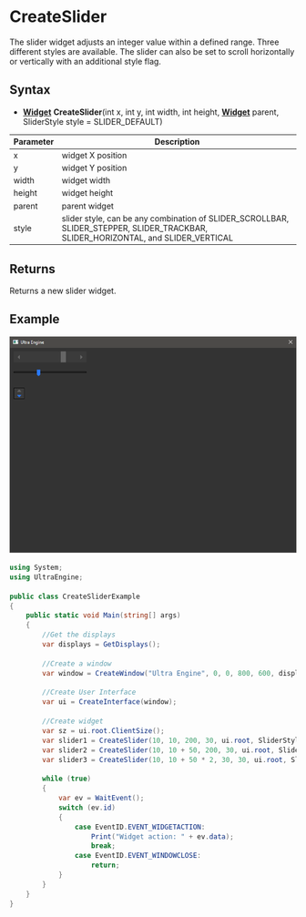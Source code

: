 # CreateSlider

The slider widget adjusts an integer value within a defined range. Three different styles are available. The slider can also be set to scroll horizontally or vertically with an additional style flag.

## Syntax

- **[Widget](Widget.md)** **CreateSlider**(int x, int y, int width, int height, **[Widget](Widget.md)** parent, SliderStyle style = SLIDER_DEFAULT)

| Parameter | Description |
| --- | --- |
| x | widget X position |
| y | widget Y position |
| width | widget width |
| height | widget height |
| parent | parent widget |
| style | slider style, can be any combination of SLIDER_SCROLLBAR, SLIDER_STEPPER, SLIDER_TRACKBAR, SLIDER_HORIZONTAL, and SLIDER_VERTICAL |

## Returns

Returns a new slider widget.

## Example

![CreateSlider](https://github.com/Leadwerks/Documentation/raw/master/Images/CreateSlider.png)

```csharp
using System;
using UltraEngine;

public class CreateSliderExample
{
    public static void Main(string[] args)
    {
        //Get the displays
        var displays = GetDisplays();

        //Create a window
        var window = CreateWindow("Ultra Engine", 0, 0, 800, 600, displays[0]);

        //Create User Interface
        var ui = CreateInterface(window);

        //Create widget
        var sz = ui.root.ClientSize();
        var slider1 = CreateSlider(10, 10, 200, 30, ui.root, SliderStyle.SLIDER_SCROLLBAR);
        var slider2 = CreateSlider(10, 10 + 50, 200, 30, ui.root, SliderStyle.SLIDER_TRACKBAR);
        var slider3 = CreateSlider(10, 10 + 50 * 2, 30, 30, ui.root, SliderStyle.SLIDER_STEPPER | SliderStyle.SLIDER_VERTICAL);

        while (true)
        {
            var ev = WaitEvent();
            switch (ev.id)
            {
                case EventID.EVENT_WIDGETACTION:
                    Print("Widget action: " + ev.data);
                    break;
                case EventID.EVENT_WINDOWCLOSE:
                    return;
            }
        }
    }
}
```